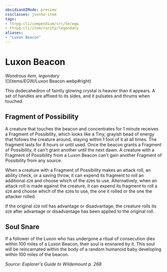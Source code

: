 ```yaml
---
obsidianUIMode: preview
cssclasses: json5e-item
tags:
- ttrpg-cli/compendium/src/5e/egw
- ttrpg-cli/item/rarity/legendary
aliases: 
- "Luxon Beacon"
---
```

# Luxon Beacon
*Wondrous item, legendary*  
![](items/EGW/Luxon Beacon.webp#right)  


This dodecahedron of faintly glowing crystal is heavier than it appears. A set of handles are affixed to its sides, and it pulsates and thrums when touched.

## Fragment of Possibility

A creature that touches the beacon and concentrates for 1 minute receives a Fragment of Possibility, which looks like a Tiny, grayish bead of energy that follows the creature around, staying within 1 foot of it at all times. The fragment lasts for 8 hours or until used. Once the beacon grants a Fragment of Possibility, it can't grant another until the next dawn. A creature with a Fragment of Possibility from a Luxon Beacon can't gain another Fragment of Possibility from any source.

When a creature with a Fragment of Possibility makes an attack roll, an ability check, or a saving throw, it can expend its fragment to roll an additional `d20` and choose which of the `d20`s to use. Alternatively, when an attack roll is made against the creature, it can expend its fragment to roll a `d20` and choose which of the `d20`s to use, the one it rolled or the one the attacker rolled.

If the original `d20` roll has advantage or disadvantage, the creature rolls its `d20` after advantage or disadvantage has been applied to the original roll.

## Soul Snare

If a follower of the Luxon who has undergone a ritual of consecution dies within 100 miles of a Luxon Beacon, their soul is ensnared by it. This soul will be reincarnated within the body of a random humanoid baby developing within 100 miles of the beacon.

*Source: Explorer's Guide to Wildemount p. 268*